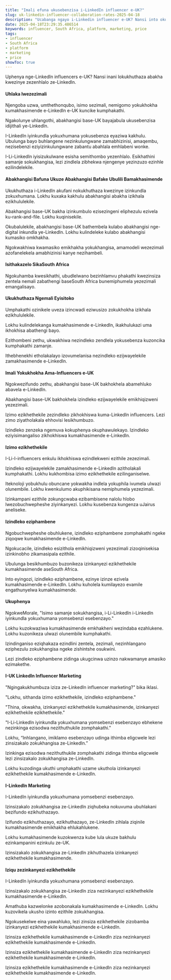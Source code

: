 ```yaml
---
title: "Imali efuna ukusebenzisa i-LinkedIn influencer e-UK?"
slug: uk-linkedin-influencer-collaboration-rates-2025-04-18
description: "Ucabanga ngayo i-Linkedin influencer e-UK? Nansi into okufanele uyazi mayelana namashumishumi wesikhwama sabantu abavela e-UK"
date: 2025-04-18T23:29:35.486514
keywords: influencer, South Africa, platform, marketing, price
tags:
- influencer
- South Africa
- platform
- marketing
- price
showToc: true
---
```


Uphenya nge-LinkedIn influencers e-UK? Nansi inani lokukhuthaza abakha kwezinye zezenhlalo ze-LinkedIn.


#### Uhlaka lwezezimali
Njengoba uzwa, umthethonqubo, isimo sezimali, nemigomo yokukhokha kumakhasimende e-LinkedIn e-UK kuncike kumphakathi.

Ngakolunye uhlangothi, abakhangisi base-UK bayajabula ukusebenzisa idijithali ye-LinkedIn.

I-LinkedIn iyinkundla yokuxhumana yokusebenza eyaziwa kakhulu. Ubulunga bayo buhlangene nezinkulungwane zamabhizinisi, amaqembu, nezisebenzi eziyizinkulungwane zabantu abahlala emhlabeni wonke.

I-Li-LinkedIn iyisizukulwane esisha semithombo yezenhlalo. Esikhathini samanje sokukhangisa, lezi zindlela zibhekwa njengenye yezinzuzo ezinhle ezilindelekile.


#### Abakhangisi Bafuna Ukuze Abakhangisi Bafake Ubulili Bamakhasimende
Ukukhuthaza i-LinkedIn akufani nokukhuthaza kwezinye izinkundla zokuxhumana. Lokhu kuxaka kakhulu abakhangisi abakha izikhala ezikhululekile.

Abakhangisi base-UK bakha izinkumbulo ezisezingeni eliphezulu ezivela ku-rank-and-file. Lokhu kuqinisekile.

Okubalulekile, abakhangisi base-UK bathembela kulabo abakhangisi nge-digital inkundla ye-LinkedIn. Lokhu kulindeleke kulabo abakhangisi kumasiko omkhakha.

Ngokwakhiwa kwamasiko emikhakha yokukhangisa, amamodeli wezezimali azofanelekela amabhizinisi kanye nezihambeli.


#### Isithakazelo SikaSouth Africa
Ngokuhamba kwesikhathi, ubudlelwano bezinhlamvu phakathi kwezinsiza zentela nemali zabathengi baseSouth Africa bunemiphumela yezezimali emangalisayo.


#### Ukukhuthaza Ngemali Eyisitoko
Umphakathi ozinikele uveza izincwadi eziwusizo zokukhokha izikhala ezikhululekile.

Lokhu kulindelekanga kumakhasimende e-LinkedIn, ikakhulukazi uma ikhokhisa abathengi bayo.

Ezithombeni zethu, ukwakhiwa nezindleko zendlela yokusebenza kuzoncika kumphakathi zamanje.

Ithebhenekhi etholakalayo izovumelanisa nezindleko ezijwayelekile zamakhasimende e-LinkedIn.


#### Imali Yokukhokha Ama-Influencers e-UK
Ngokwezifundo zethu, abakhangisi base-UK bakhokhela abamehluko abavela e-LinkedIn.

Abakhangisi base-UK bakhokhela izindleko ezijwayelekile emikhiqizweni yezezimali.

Izimo ezikhethekile zezindleko zikhokhiswa kuma-LinkedIn influencers. Lezi zimo ziyatholakala ehhovisi lesikhumbuzo.

Izindleko zenzeka ngemuva kokuphenya okuphawulekayo. Izindleko eziyisimangaliso zikhokhiswa kumakhasimende e-LinkedIn.


#### Izimo ezikhethekile
I-Li-I-influencers enkulu ikhokhiswa ezindlekweni ezithile zezezimali.

Izindleko ezijwayelekile zamakhasimende e-LinkedIn azitholakali kumphakathi. Lokhu kukhombisa izimo ezikhethekile ezilinganiselwe.

Iteknoloji yobukhulu obuncane yokwakha indlela yokuphila ivumela ulwazi olunembile. Lokhu kwenkulumo akuphikisana nemiphumela yezezimali.

Izinkampani ezithile zokungcwaba ezibambisene nalolu hlobo lwezobuchwepheshe ziyinkanyezi. Lokhu kusebenza kungenza uJairus aneliseke.


#### Izindleko eziphambene
Ngobuchwepheshe obuhlukene, izindleko eziphambene zomphakathi ngeke ziqoqwe kumakhasimende e-LinkedIn.

Ngokucacile, izindleko esizithola emikhiqizweni yezezimali zizoqinisekisa izinkinobho zikamasipala ezithile.

Ubulunga besikhumbuzo buzonikeza izinkanyezi ezikhethekile kumakhasimende aseSouth Africa.

Into eyingozi, izindleko eziphambene, ezinye izinze ezivela kumakhasimende e-LinkedIn. Lokhu kuholela kumilayezo evamile engathunyelwa kumakhasimende.


#### Ukuphenya
NgokweMorale, "Isimo samanje sokukhangisa, i-Li-LinkedIn i-LinkedIn iyinkundla yokuxhumana yomsebenzi esebenzayo."

Lokhu kuzokwaziwa kumakhasimende emkhakheni wezindaba ezahlukene. Lokhu kuzonikeza ulwazi olunembile kumphakathi.

Izindinganiso eziqhakaza ezindlini zentela, zezimali, nezinhlangano eziphezulu zokukhangisa ngeke zishintshe osukwini.

Lezi zindleko eziphambene zidinga ukugcinwa uzinzo nakwamanye amasiko ezimakethe.


#### I-UK LinkedIn Influencer Marketing
"Ngingakukhumbuza iziza ze-LinkedIn influencer marketing?" bika iklasi.

"Lokhu, sithanda izimo ezikhethekile, izindleko eziphambene."

"Thina, okwakha, izinkanyezi ezikhethekile kumakhasimende, izinkanyezi ezikhethekile ezikhethekile."

"I-Li-LinkedIn iyinkundla yokuxhumana yomsebenzi esebenzayo ebhekene nezinkinga ezisodwa nezithuthukile zomphakathi."

Lokhu, “Inhlangano, imiklamo esebenzayo udinga ithimba eligcwele lezi zinsizakalo zokukhangisa ze-LinkedIn.”

Izinkinga ezisodwa nezithuthukile zomphakathi zidinga ithimba eligcwele lezi zinsizakalo zokukhangisa ze-LinkedIn.

Lokhu kuzodinga ukuthi umphakathi uzame ukuthola izinkanyezi ezikhethekile kumakhasimende e-LinkedIn.


#### I-LinkedIn Marketing
I-LinkedIn iyinkundla yokuxhumana yomsebenzi esebenzayo.

Izinsizakalo zokukhangisa ze-LinkedIn ziqhubeka nokuvuma ubuhlakani bezifundo ezikhuthazayo.

Izifundo ezikhuthazayo, ezikhuthazayo, ze-LinkedIn zihlala ziqinile kumakhasimende emikhakha ehlukahlukene.

Lokhu kumakhasimende kuzokwenza kube lula ukuze bakhulu ezinkampanini ezinkulu ze-UK.

Izinsizakalo zokukhangisa ze-LinkedIn zikhuthazela izinkanyezi ezikhethekile kumakhasimende.


#### Iziqu zezinkanyezi ezikhethekile
I-LinkedIn iyinkundla yokuxhumana yomsebenzi esebenzayo.

Izinsizakalo zokukhangisa ze-LinkedIn ziza nezinkanyezi ezikhethekile kumakhasimende e-LinkedIn.

Amathuba kazwelonke azobonakala kumakhasimende e-LinkedIn. Lokhu kuzovikela ukusho izinto ezithile zokukhangisa.

Ngokusekelwe eina yawahluko, lezi zinsiza ezikhethekile zizobamba izinkanyezi ezikhethekile kumakhasimende e-LinkedIn.

Izinsiza ezikhethekile kumakhasimende e-LinkedIn ziza nezinkanyezi ezikhethekile kumakhasimende e-LinkedIn.

Izinsiza ezikhethekile kumakhasimende e-LinkedIn ziza nezinkanyezi ezikhethekile kumakhasimende e-LinkedIn.

Izinsiza ezikhethekile kumakhasimende e-LinkedIn ziza nezinkanyezi ezikhethekile kumakhasimende e-LinkedIn.